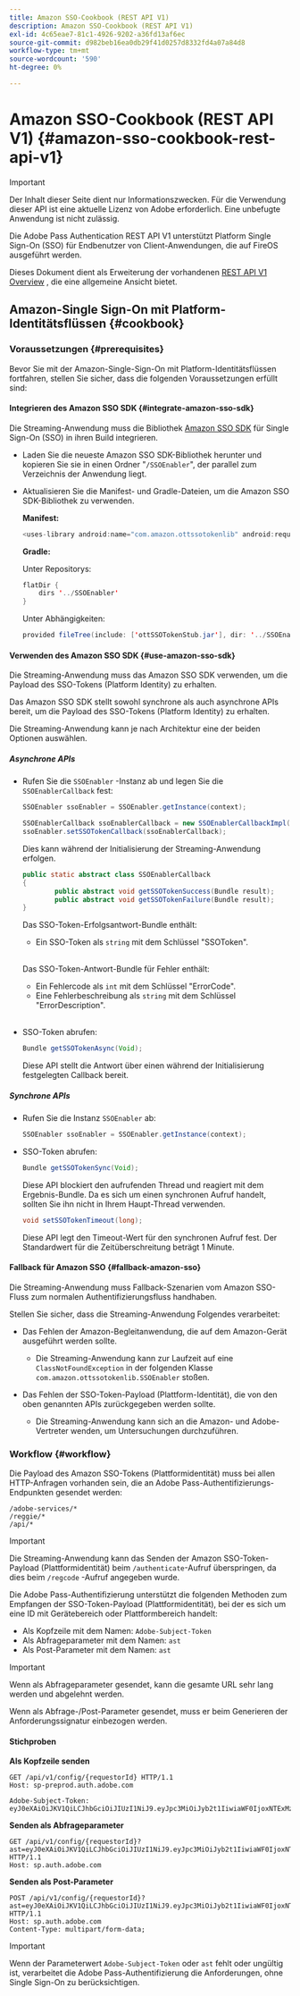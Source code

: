```yaml
---
title: Amazon SSO-Cookbook (REST API V1)
description: Amazon SSO-Cookbook (REST API V1)
exl-id: 4c65eae7-81c1-4926-9202-a36fd13af6ec
source-git-commit: d982beb16ea0db29f41d0257d8332fd4a07a84d8
workflow-type: tm+mt
source-wordcount: '590'
ht-degree: 0%

---
```


# Amazon SSO-Cookbook (REST API V1) {#amazon-sso-cookbook-rest-api-v1}

>[!IMPORTANT]
>
>Der Inhalt dieser Seite dient nur Informationszwecken. Für die Verwendung dieser API ist eine aktuelle Lizenz von Adobe erforderlich. Eine unbefugte Anwendung ist nicht zulässig.

Die Adobe Pass Authentication REST API V1 unterstützt Platform Single Sign-On (SSO) für Endbenutzer von Client-Anwendungen, die auf FireOS ausgeführt werden.

Dieses Dokument dient als Erweiterung der vorhandenen [REST API V1 Overview](/help/authentication/integration-guide-programmers/legacy/rest-api-v1/apis/rest-api-overview.md) , die eine allgemeine Ansicht bietet.

## Amazon-Single Sign-On mit Platform-Identitätsflüssen {#cookbook}

### Voraussetzungen {#prerequisites}

Bevor Sie mit der Amazon-Single-Sign-On mit Platform-Identitätsflüssen fortfahren, stellen Sie sicher, dass die folgenden Voraussetzungen erfüllt sind:

#### Integrieren des Amazon SSO SDK {#integrate-amazon-sso-sdk}

Die Streaming-Anwendung muss die Bibliothek [Amazon SSO SDK](https://tve.zendesk.com/hc/en-us/article_attachments/360064368131/ottSSOTokenLib_v1.jar) für Single Sign-On (SSO) in ihren Build integrieren.

* Laden Sie die neueste Amazon SSO SDK-Bibliothek herunter und kopieren Sie sie in einen Ordner &quot;`/SSOEnabler`&quot;, der parallel zum Verzeichnis der Anwendung liegt.

* Aktualisieren Sie die Manifest- und Gradle-Dateien, um die Amazon SSO SDK-Bibliothek zu verwenden.

  **Manifest:**

  ```JAVA
  <uses-library android:name="com.amazon.ottssotokenlib" android:required="false">
  ```

  **Gradle:**

  Unter Repositorys:

  ```JAVA
  flatDir {
      dirs '../SSOEnabler'
  }
  ```

  Unter Abhängigkeiten:

  ```JAVA
  provided fileTree(include: ['ottSSOTokenStub.jar'], dir: '../SSOEnabler')
  ```

#### Verwenden des Amazon SSO SDK {#use-amazon-sso-sdk}

Die Streaming-Anwendung muss das Amazon SSO SDK verwenden, um die Payload des SSO-Tokens (Platform Identity) zu erhalten.

Das Amazon SSO SDK stellt sowohl synchrone als auch asynchrone APIs bereit, um die Payload des SSO-Tokens (Platform Identity) zu erhalten.

Die Streaming-Anwendung kann je nach Architektur eine der beiden Optionen auswählen.

##### Asynchrone APIs

* Rufen Sie die `SSOEnabler` -Instanz ab und legen Sie die `SSOEnablerCallback` fest:

  ```JAVA
  SSOEnabler ssoEnabler = SSOEnabler.getInstance(context);
  
  SSOEnablerCallback ssoEnablerCallback = new SSOEnablerCallbackImpl();
  ssoEnabler.setSSOTokenCallback(ssoEnablerCallback);
  ```

  Dies kann während der Initialisierung der Streaming-Anwendung erfolgen.

  ```JAVA
  public static abstract class SSOEnablerCallback
  {
          public abstract void getSSOTokenSuccess(Bundle result);
          public abstract void getSSOTokenFailure(Bundle result);
  }
  ```

  Das SSO-Token-Erfolgsantwort-Bundle enthält:
   * Ein SSO-Token als `string` mit dem Schlüssel &quot;SSOToken&quot;.

  <br/>

  Das SSO-Token-Antwort-Bundle für Fehler enthält:
   * Ein Fehlercode als `int` mit dem Schlüssel &quot;ErrorCode&quot;.
   * Eine Fehlerbeschreibung als `string` mit dem Schlüssel &quot;ErrorDescription&quot;.

  <br/>

* SSO-Token abrufen:

  ```JAVA
  Bundle getSSOTokenAsync(Void);
  ```

  Diese API stellt die Antwort über einen während der Initialisierung festgelegten Callback bereit.

##### Synchrone APIs

* Rufen Sie die Instanz `SSOEnabler` ab:

  ```JAVA
  SSOEnabler ssoEnabler = SSOEnabler.getInstance(context);
  ```

* SSO-Token abrufen:

  ```JAVA
  Bundle getSSOTokenSync(Void);
  ```

  Diese API blockiert den aufrufenden Thread und reagiert mit dem Ergebnis-Bundle. Da es sich um einen synchronen Aufruf handelt, sollten Sie ihn nicht in Ihrem Haupt-Thread verwenden.

  ```JAVA
  void setSSOTokenTimeout(long);
  ```

  Diese API legt den Timeout-Wert für den synchronen Aufruf fest. Der Standardwert für die Zeitüberschreitung beträgt 1 Minute.

#### Fallback für Amazon SSO {#fallback-amazon-sso}

Die Streaming-Anwendung muss Fallback-Szenarien vom Amazon SSO-Fluss zum normalen Authentifizierungsfluss handhaben.

Stellen Sie sicher, dass die Streaming-Anwendung Folgendes verarbeitet:

* Das Fehlen der Amazon-Begleitanwendung, die auf dem Amazon-Gerät ausgeführt werden sollte.
   * Die Streaming-Anwendung kann zur Laufzeit auf eine `ClassNotFoundException` in der folgenden Klasse `com.amazon.ottssotokenlib.SSOEnabler` stoßen.

* Das Fehlen der SSO-Token-Payload (Plattform-Identität), die von den oben genannten APIs zurückgegeben werden sollte.
   * Die Streaming-Anwendung kann sich an die Amazon- und Adobe-Vertreter wenden, um Untersuchungen durchzuführen.

### Workflow {#workflow}

Die Payload des Amazon SSO-Tokens (Plattformidentität) muss bei allen HTTP-Anfragen vorhanden sein, die an Adobe Pass-Authentifizierungs-Endpunkten gesendet werden:

```
/adobe-services/*
/reggie/*
/api/*
```

>[!IMPORTANT]
> 
> Die Streaming-Anwendung kann das Senden der Amazon SSO-Token-Payload (Plattformidentität) beim `/authenticate`-Aufruf überspringen, da dies beim `/regcode` -Aufruf angegeben wurde.

Die Adobe Pass-Authentifizierung unterstützt die folgenden Methoden zum Empfangen der SSO-Token-Payload (Plattformidentität), bei der es sich um eine ID mit Gerätebereich oder Plattformbereich handelt:

* Als Kopfzeile mit dem Namen: `Adobe-Subject-Token`
* Als Abfrageparameter mit dem Namen: `ast`
* Als Post-Parameter mit dem Namen: `ast`

>[!IMPORTANT]
>
> Wenn als Abfrageparameter gesendet, kann die gesamte URL sehr lang werden und abgelehnt werden.
>
> Wenn als Abfrage-/Post-Parameter gesendet, muss er beim Generieren der Anforderungssignatur einbezogen werden.

#### Stichproben

**Als Kopfzeile senden**

```HTTPS
GET /api/v1/config/{requestorId} HTTP/1.1 
Host: sp-preprod.auth.adobe.com

Adobe-Subject-Token: eyJ0eXAiOiJKV1QiLCJhbGciOiJIUzI1NiJ9.eyJpc3MiOiJyb2t1IiwiaWF0IjoxNTExMzY4ODAyLCJleHAiOjE1NDI5MDQ4MDIsImF1ZCI6ImFkb2JlIiwic3ViIjoiNWZjYzMwODctYWJmZi00OGU4LWJhZTgtODQzODViZTFkMzQwIiwiZGlkIjoiY2FmZjQ1ZDAtM2NhMy00MDg3LWI2MjMtNjFkZjNhMmNlOWM4In0.JlBFhNhNCJCDXLwBjy5tt3PtPcqbMKEIGZ6sr2NA
```

**Senden als Abfrageparameter**

```HTTPS
GET /api/v1/config/{requestorId}?ast=eyJ0eXAiOiJKV1QiLCJhbGciOiJIUzI1NiJ9.eyJpc3MiOiJyb2t1IiwiaWF0IjoxNTExMzY4ODAyLCJleHAiOjE1NDI5MDQ4MDIsImF1ZCI6ImFkb2JlIiwic3ViIjoiNWZjYzMwODctYWJmZi00OGU4LWJhZTgtODQzODViZTFkMzQwIiwiZGlkIjoiY2FmZjQ1ZDAtM2NhMy00MDg3LWI2MjMtNjFkZjNhMmNlOWM4In0.JlBFhNhNCJCDXLwBjy5tt3PtPcqbMKEIGZ6sr2NA HTTP/1.1
Host: sp.auth.adobe.com
```

**Senden als Post-Parameter**

```HTTPS
POST /api/v1/config/{requestorId}?ast=eyJ0eXAiOiJKV1QiLCJhbGciOiJIUzI1NiJ9.eyJpc3MiOiJyb2t1IiwiaWF0IjoxNTExMzY4ODAyLCJleHAiOjE1NDI5MDQ4MDIsImF1ZCI6ImFkb2JlIiwic3ViIjoiNWZjYzMwODctYWJmZi00OGU4LWJhZTgtODQzODViZTFkMzQwIiwiZGlkIjoiY2FmZjQ1ZDAtM2NhMy00MDg3LWI2MjMtNjFkZjNhMmNlOWM4In0.Jl\_BFhN\_h\_NCJCDXLwBjy5tt3PtPcqbMKEIGZ6sr2NA HTTP/1.1
Host: sp.auth.adobe.com 
Content-Type: multipart/form-data;
```

>[!IMPORTANT]
>
> Wenn der Parameterwert `Adobe-Subject-Token` oder `ast` fehlt oder ungültig ist, verarbeitet die Adobe Pass-Authentifizierung die Anforderungen, ohne Single Sign-On zu berücksichtigen.
